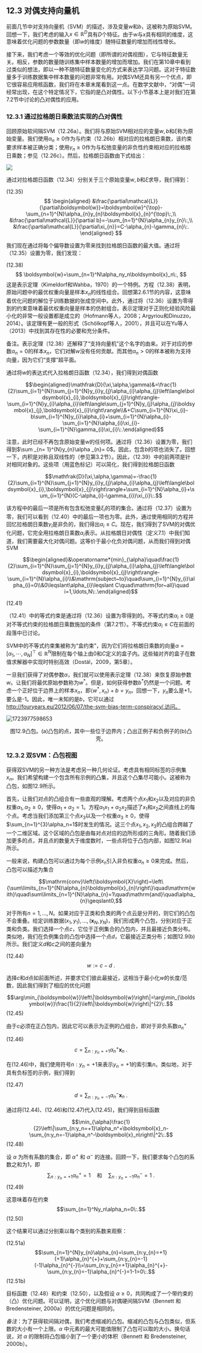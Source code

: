 ## 12.3 对偶支持向量机

前面几节中对支持向量机（SVM）的描述，涉及变量$w$和$b$，这被称为原始SVM。回想一下，我们考虑的输入$x\in\mathbb{R}^D$具有$D$个特征。由于$w$与$x$具有相同的维度，这意味着优化问题的参数数量（即$w$的维度）随特征数量的增加而线性增长。

接下来，我们考虑一个等效的优化问题（即所谓的对偶视图），它与特征数量无关。相反，参数的数量随训练集中样本数量的增加而增加。我们在第10章中看到过类似的想法，即以一种不随特征数量变化的方式来表达学习问题。这对于特征数量多于训练数据集中样本数量的问题非常有用。对偶SVM还具有另一个优点，即它很容易应用核函数，我们将在本章末尾看到这一点。在数学文献中，“对偶”一词经常出现，在这个特定情况下，它指的是凸对偶性。以下小节基本上是对我们在第7.2节中讨论的凸对偶性的应用。

### 12.3.1 通过拉格朗日乘数法实现的凸对偶性

回顾原始软间隔SVM（12.26a）。我们将与原始SVM相对应的变量$w,b$和$\xi$称为原始变量。我们使用$\alpha_n \geq 0$作为与约束（12.26b）相对应的拉格朗日乘数，该约束要求样本被正确分类；使用$\gamma_n \geq 0$作为与松弛变量的非负性约束相对应的拉格朗日乘数；参见（12.26c）。然后，拉格朗日函数由下式给出：

![](https://img.simpletex.net/pdf/BzBdZhAh/fluGm5TAzT16kkKqSenXHVnBz5ocouN0Y.png)

通过对拉格朗日函数（12.34）分别关于三个原始变量$w,b$和$\xi$求导，我们得到：

(12.35)
$$
\begin{aligned}
&\frac{\partial\mathcal{L}}{\partial\boldsymbol{w}}=\boldsymbol{w}^{\top}-\sum_{n=1}^{N}\alpha_{n}y_{n}\boldsymbol{x}_{n}^{\top}\:,\\
&\frac{\partial\mathcal{L}}{\partial b}=-\sum_{n=1}^{N}\alpha_{n}y_{n}\:,\\
&\frac{\partial\mathcal{L}}{\partial\xi_{n}}=C-\alpha_{n}-\gamma_{n}\:.
\end{aligned}
$$

我们现在通过将每个偏导数设置为零来找到拉格朗日函数的最大值。通过将（12.35）设置为零，我们发现：

(12.38)
$$
\boldsymbol{w}=\sum_{n=1}^N\alpha_ny_n\boldsymbol{x}_n\:,
$$
这是表示定理（Kimeldorf和Wahba，1970）的一个特例。方程（12.38）表明，原始问题中的最优权重向量是样本$x_n$的线性组合。回想第2.6.1节的内容，这意味着优化问题的解位于训练数据的张成空间中。此外，通过将（12.36）设置为零得到的约束意味着最优权重向量是样本的仿射组合。表示定理对于正则化经验风险最小化的非常一般设置都是成立的（Hofmann等人，2008；Argyriou和Dinuzzo，2014）。该定理有更一般的形式（Schölkopf等人，2001），并且可以在Yu等人（2013）中找到其存在性的必要和充分条件。

备注。表示定理（12.38）还解释了“支持向量机”这个名字的由来。对于对应的参数$\alpha_n=0$的样本$x_n$，它们对解$w$没有任何贡献。而其他$\alpha_n>0$的样本被称为支持向量，因为它们“支撑”超平面。

通过将$w$的表达式代入拉格朗日函数（12.34），我们得到对偶函数

$$\begin{aligned}\mathfrak{D}(\xi,\alpha,\gamma)&=\frac{1}{2}\sum_{i=1}^{N}\sum_{j=1}^{N}y_{i}y_{j}\alpha_{i}\alpha_{j}\left\langle\boldsymbol{x}_{i},\boldsymbol{x}_{j}\right\rangle-\sum_{i=1}^{N}y_{i}\alpha_{i}\left\langle\sum_{j=1}^{N}y_{j}\alpha_{j}\boldsymbol{x}_{j},\boldsymbol{x}_{i}\right\rangle\\&+C\sum_{i=1}^{N}\xi_{i}-b\sum_{i=1}^{N}y_{i}\alpha_{i}+\sum_{i=1}^{N}\alpha_{i}-\sum_{i=1}^{N}\alpha_{i}\xi_{i}-\sum_{i=1}^{N}\gamma_{i}\xi_{i}\:.\end{aligned}$$

注意，此时已经不再包含原始变量$w$的任何项。通过将（12.36）设置为零，我们得到$\sum _{n= 1}^{N}y_{n}\alpha _{n}= 0$。因此，包含$b$的项也消失了。回想一下，内积是对称且双线性的（参见第3.2节）。因此，（12.39）中的前两项是针对相同对象的。这些项（用蓝色标记）可以简化，我们得到拉格朗日函数

$$\mathfrak{D}(\xi,\alpha,\gamma)=-\frac{1}{2}\sum_{i=1}^{N}\sum_{j=1}^{N}y_{i}y_{j}\alpha_{i}\alpha_{j}\left\langle\boldsymbol{x}_{i},\boldsymbol{x}_{j}\right\rangle+\sum_{i=1}^{N}\alpha_{i}+\sum_{i=1}^{N}(C-\alpha_{i}-\gamma_{i})\xi_{i}\:.$$

该方程中的最后一项是所有包含松弛变量$\xi_i$的项的集合。通过将（12.37）设置为零，我们可以看到（12.40）中的最后一项也为零。此外，通过使用相同的方程并回忆拉格朗日乘数$\gamma_i$是非负的，我们得出$\alpha_i\leqslant C$。现在，我们得到了SVM的对偶优化问题，它完全用拉格朗日乘数$\alpha_i$表示。从拉格朗日对偶性（定义7.1）中我们知道，我们需要最大化对偶问题。这等价于最小化负对偶问题，从而我们得到对偶SVM

$$\begin{aligned}&\operatorname*{min}_{\alpha}\quad\frac{1}{2}\sum_{i=1}^{N}\sum_{j=1}^{N}y_{i}y_{j}\alpha_{i}\alpha_{j}\left\langle\boldsymbol{x}_{i},\boldsymbol{x}_{j}\right\rangle-\sum_{i=1}^{N}\alpha_{i}\\&\mathrm{subject~to}\quad\sum_{i=1}^{N}y_{i}\alpha_{i}=0\\&0\leqslant\alpha_{i}\leqslant C\quad\mathrm{for~all}\quad i=1,\ldots,N\:.\end{aligned}$$

(12.41)

（12.41）中的等式约束是通过将（12.36）设置为零得到的。不等式约束$\alpha_i\geqslant0$是对不等式约束的拉格朗日乘数施加的条件（第7.2节）。不等式约束$\alpha_i\leqslant C$在前面的段落中已讨论。

SVM中的不等式约束集被称为“盒约束”，因为它们将拉格朗日乘数的向量$\alpha=[\alpha_1,\cdots,\alpha_N]^{\top}\in\mathbb{R}^{N}$限制在每个轴上由0和$C$定义的盒子内。这些轴对齐的盒子在数值求解器中实现时特别高效（Dostál，2009，第5章）。

一旦我们获得了对偶参数$\alpha$，我们就可以使用表示定理（12.38）来恢复原始参数$w$。让我们将最优原始参数称为$w^*$。但是，如何获得参数$b^*$仍然是一个问题。考虑一个正好位于边界上的样本$x_n$，即$\langle w^*,x_n\rangle+b=y_n$。回想一下，$y_n$要么是+1，要么是-1。因此，唯一未知的是$b$，它可以通过 http://fouryears.eu/2012/06/07/the-svm-bias-term-conspiracy/.访问。

![1723977598653](D:\机器学习的数学\第十二章：支持向量机分类\src\12.9.png)

<center>图12.9凸包。(a)凸包的点，其中一些位于边界内；凸出正例子和负例子的(b)凸壳。</center>

### 12.3.2 双SVM：凸包视图

获得双SVM的另一种方法是考虑另一种几何论证。考虑具有相同标签的示例集$x_n$。我们希望构建一个包含所有示例的凸集，并且这个凸集尽可能小。这被称为凸包，如图12.9所示。

首先，让我们对点的凸组合有一些直观的理解。考虑两个点$x_1$和$x_2$以及对应的非负权重$\alpha_1,\alpha_2\geqslant0$，使得$\alpha_1+\alpha_2=1$。方程$\alpha_1x_1+\alpha_2x_2$描述了$x_1$和$x_2$之间直线上的每个点。考虑当我们添加第三个点$x_3$以及一个权重$\alpha_3\geqslant0$，使得$\sum_{n=1}^{3}\alpha_n=1$时发生的情况。这三个点$x_1,x_2,x_3$的凸组合跨越了一个二维区域。这个区域的凸包是由每对点对应的边所形成的三角形。随着我们添加更多的点，并且点的数量大于维度数时，一些点将位于凸包内部，如图12.9(a)所示。

一般来说，构建凸包可以通过为每个示例$x_n$引入非负权重$\alpha_n\geqslant0$来完成。然后，凸包可以描述为集合

$$\mathrm{conv}\left(\boldsymbol{X}\right)=\left\{\sum\limits_{n=1}^{N}\alpha_{n}\boldsymbol{x}_{n}\right\}\quad\mathrm{with}\quad\sum\limits_{n=1}^{N}\alpha_{n}=1\quad\mathrm{and}\quad\alpha_{n}\geqslant0,$$

对于所有$n=1,\ldots,N$。如果对应于正类和负类的两个点云是分开的，则它们的凸包不会重叠。给定训练数据$(x_1,y_1),\ldots,(\boldsymbol{x}_N,y_N)$，我们形成两个凸包，分别对应于正类和负类。我们选择一个点$c$，它位于正例集合的凸包内，并且最接近负类分布。类似地，我们在负例集合的凸包中选择一个点$d$，它最接近正类分布；如图12.9(b)所示。我们定义$d$和$c$之间的差向量为

(12.44)
$$w:=c-d\:.$$

选择$c$和$d$点如前面所述，并要求它们彼此最接近，这相当于最小化$w$的长度/范数，因此我们得到了相应的优化问题

$$\arg\min_{\boldsymbol{w}}\left\|\boldsymbol{w}\right\|=\arg\min_{\boldsymbol{w}}\frac{1}{2}\left\|\boldsymbol{w}\right\|^{2}\:.$$
(12.45)

由于$c$必须在正凸包内，因此它可以表示为正例的凸组合，即对于非负系数$\alpha_n^+$

(12.46)
$$c=\sum_{n:y_n=+1}\alpha_n^+\boldsymbol{x}_n\:.$$

在(12.46)中，我们使用符号$n:y_n=+1$来表示$y_n=+1$的索引集$n$。类似地，对于具有负标签的示例，我们得到

(12.47)
$$d=\sum_{n:y_n=-1}\alpha_n^-\boldsymbol{x}_n\:.$$

通过将(12.44)、(12.46)和(12.47)代入(12.45)，我们得到目标函数

$$\min_{\alpha}\frac{1}{2}\left\|\sum_{n:y_n=+1}\alpha_n^+\boldsymbol{x}_n-\sum_{n:y_n=-1}\alpha_n^-\boldsymbol{x}_n\right\|^2\:.$$
(12.48)

设 $\alpha$ 为所有系数的集合，即 $\alpha^+$ 和 $\alpha^-$ 的连接。回顾一下，我们要求每个凸包的系数之和为1，即
$$\sum_{n:y_n=+1}\alpha_n^+=1\quad\text{和}\quad\sum_{n:y_n=-1}\alpha_n^-=1\:.$$
(12.49)

这意味着存在约束
$$\sum_{n=1}^Ny_n\alpha_n=0\:.$$
(12.50)

这个结果可以通过分别乘以每个类别的系数来观察：

(12.51a)
$$\sum_{n=1}^{N}y_{n}\alpha_{n}=\sum_{n:y_{n}=+1}(+1)\alpha_{n}^{+}+\sum_{n:y_{n}=-1}(-1)\alpha_{n}^{-}\\=\sum_{n:y_{n}=+1}\alpha_{n}^{+}-\sum_{n:y_{n}=-1}\alpha_{n}^{-}=1-1=0\:.$$
(12.51b)

目标函数（12.48）和约束（12.50），以及假设 $\alpha\geqslant0$，共同构成了一个带约束的（凸）优化问题。可以证明，这个优化问题与对偶硬间隔SVM（Bennett 和 Bredensteiner, 2000a）的优化问题是相同的。

$备注$：为了获得软间隔对偶，我们考虑缩减的凸包。缩减的凸包与凸包类似，但系数的大小有一个上限。$\alpha$ 中元素的最大可能值限制了凸包可以取的大小。换句话说，对 $\alpha$ 的限制将凸包缩小到了一个更小的体积（Bennett 和 Bredensteiner, 2000b）。


